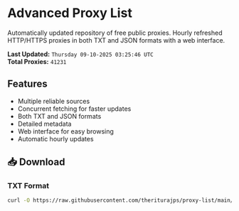 # Advanced Proxy List

Automatically updated repository of free public proxies. Hourly refreshed HTTP/HTTPS proxies in both TXT and JSON formats with a web interface.

**Last Updated:** `Thursday 09-10-2025 03:25:46 UTC`  
**Total Proxies:** `41231`

## Features
- Multiple reliable sources
- Concurrent fetching for faster updates
- Both TXT and JSON formats
- Detailed metadata
- Web interface for easy browsing
- Automatic hourly updates

## 📥 Download

### TXT Format
```bash
curl -O https://raw.githubusercontent.com/theriturajps/proxy-list/main/proxies.txt